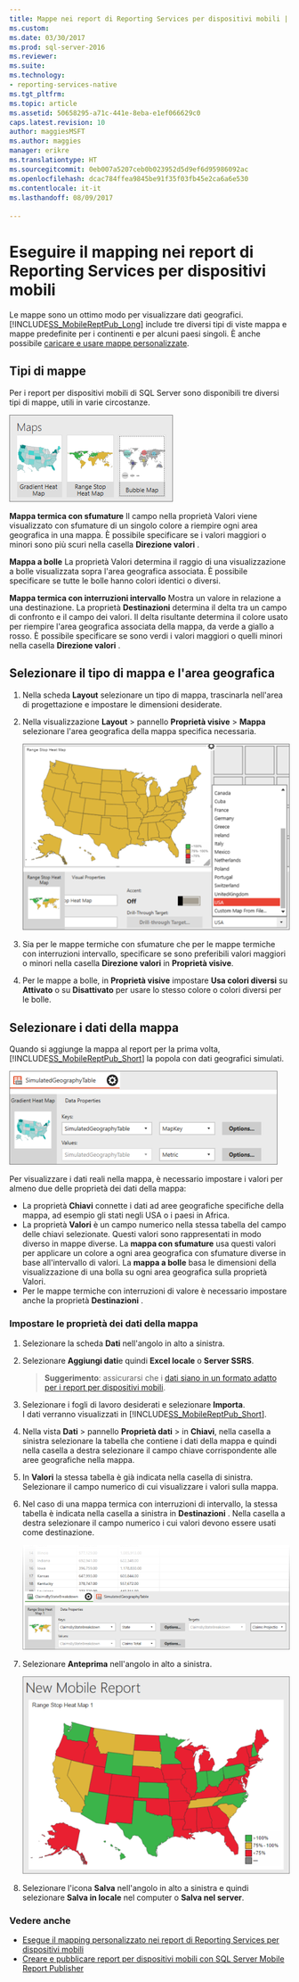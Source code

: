```yaml
---
title: Mappe nei report di Reporting Services per dispositivi mobili | Documenti Microsoft
ms.custom: 
ms.date: 03/30/2017
ms.prod: sql-server-2016
ms.reviewer: 
ms.suite: 
ms.technology:
- reporting-services-native
ms.tgt_pltfrm: 
ms.topic: article
ms.assetid: 50658295-a71c-441e-8eba-e1ef066629c0
caps.latest.revision: 10
author: maggiesMSFT
ms.author: maggies
manager: erikre
ms.translationtype: HT
ms.sourcegitcommit: 0eb007a5207ceb0b023952d5d9ef6d95986092ac
ms.openlocfilehash: dcac784ffea9845be91f35f03fb45e2ca6a6e530
ms.contentlocale: it-it
ms.lasthandoff: 08/09/2017

---
```

# <a name="maps-in-reporting-services-mobile-reports"></a>Eseguire il mapping nei report di Reporting Services per dispositivi mobili
Le mappe sono un ottimo modo per visualizzare dati geografici. [!INCLUDE[SS_MobileReptPub_Long](../../includes/ss-mobilereptpub-long.md)] include tre diversi tipi di viste mappa e mappe predefinite per i continenti e per alcuni paesi singoli. È anche possibile [caricare e usare mappe personalizzate](../../reporting-services/mobile-reports/custom-maps-in-reporting-services-mobile-reports.md).   
  
## <a name="types-of-maps"></a>Tipi di mappe  
  
Per i report per dispositivi mobili di SQL Server sono disponibili tre diversi tipi di mappe, utili in varie circostanze.  
  
![SSMRP_MapsGallery](../../reporting-services/mobile-reports/media/ssmrp-mapsgallery.png)  
  
**Mappa termica con sfumature** Il campo nella proprietà Valori viene visualizzato con sfumature di un singolo colore a riempire ogni area geografica in una mappa. È possibile specificare se i valori maggiori o minori sono più scuri nella casella **Direzione valori** .  
  
**Mappa a bolle** La proprietà Valori determina il raggio di una visualizzazione a bolle visualizzata sopra l'area geografica associata. È possibile specificare se tutte le bolle hanno colori identici o diversi.   
  
**Mappa termica con interruzioni intervallo** Mostra un valore in relazione a una destinazione. La proprietà **Destinazioni** determina il delta tra un campo di confronto e il campo dei valori. Il delta risultante determina il colore usato per riempire l'area geografica associata della mappa, da verde a giallo a rosso. È possibile specificare se sono verdi i valori maggiori o quelli minori nella casella **Direzione valori** .  
  
## <a name="select-the-map-type-and-region"></a>Selezionare il tipo di mappa e l'area geografica  
  
1. Nella scheda **Layout** selezionare un tipo di mappa, trascinarla nell'area di progettazione e impostare le dimensioni desiderate.  
  
2. Nella visualizzazione **Layout** > pannello **Proprietà visive** > **Mappa** selezionare l'area geografica della mappa specifica necessaria.  
  
   ![SSMRP_SelectMap](../../reporting-services/mobile-reports/media/ssmrp-selectmaps.png)  
  
3. Sia per le mappe termiche con sfumature che per le mappe termiche con interruzioni intervallo, specificare se sono preferibili valori maggiori o minori nella casella **Direzione valori** in **Proprietà visive**.  
  
7. Per le mappe a bolle, in **Proprietà visive** impostare **Usa colori diversi** su **Attivato** o su **Disattivato** per usare lo stesso colore o colori diversi per le bolle.  
  
## <a name="select-the-map-data"></a>Selezionare i dati della mappa  
Quando si aggiunge la mappa al report per la prima volta, [!INCLUDE[SS_MobileReptPub_Short](../../includes/ss-mobilereptpub-short.md)] la popola con dati geografici simulati.  
  
![SSMRP_MapsData](../../reporting-services/mobile-reports/media/ssmrp-mapsdata.png)  
  
Per visualizzare i dati reali nella mappa, è necessario impostare i valori per almeno due delle proprietà dei dati della mappa:   
* La proprietà **Chiavi** connette i dati ad aree geografiche specifiche della mappa, ad esempio gli stati negli USA o i paesi in Africa.  
* La proprietà **Valori** è un campo numerico nella stessa tabella del campo delle chiavi selezionate. Questi valori sono rappresentati in modo diverso in mappe diverse. La **mappa con sfumature** usa questi valori per applicare un colore a ogni area geografica con sfumature diverse in base all'intervallo di valori. La **mappa a bolle** basa le dimensioni della visualizzazione di una bolla su ogni area geografica sulla proprietà Valori.   
* Per le mappe termiche con interruzioni di valore è necessario impostare anche la proprietà **Destinazioni** .  
  
### <a name="set-map-data-properties"></a>Impostare le proprietà dei dati della mappa  
  
1. Selezionare la scheda **Dati** nell'angolo in alto a sinistra.  
  
2. Selezionare **Aggiungi dati**e quindi **Excel locale** o **Server SSRS**.  
  
   > **Suggerimento**: assicurarsi che i [dati siano in un formato adatto per i report per dispositivi mobili](../../reporting-services/mobile-reports/prepare-data-for-reporting-services-mobile-reports.md).  
  
3. Selezionare i fogli di lavoro desiderati e selezionare **Importa**.  
   I dati verranno visualizzati in [!INCLUDE[SS_MobileReptPub_Short](../../includes/ss-mobilereptpub-short.md)].  
  
4. Nella vista **Dati** > pannello **Proprietà dati** > in **Chiavi**, nella casella a sinistra selezionare la tabella che contiene i dati della mappa e quindi nella casella a destra selezionare il campo chiave corrispondente alle aree geografiche nella mappa.  
  
5. In **Valori** la stessa tabella è già indicata nella casella di sinistra. Selezionare il campo numerico di cui visualizzare i valori sulla mappa.   
  
6. Nel caso di una mappa termica con interruzioni di intervallo, la stessa tabella è indicata nella casella a sinistra in **Destinazioni** . Nella casella a destra selezionare il campo numerico i cui valori devono essere usati come destinazione.   
  
   ![SSMRP_MapRangeHeatData](../../reporting-services/mobile-reports/media/ssmrp-maprangeheatdata.png)  
  
7. Selezionare **Anteprima** nell'angolo in alto a sinistra.  
  
   ![SSMRP_MapRangeHeatPreview](../../reporting-services/mobile-reports/media/ssmrp-maprangeheatpreview.png)  
     
8. Selezionare l'icona **Salva** nell'angolo in alto a sinistra e quindi selezionare **Salva in locale** nel computer o **Salva nel server**.  
  
### <a name="see-also"></a>Vedere anche  
-  [Esegue il mapping personalizzato nei report di Reporting Services per dispositivi mobili](../../reporting-services/mobile-reports/custom-maps-in-reporting-services-mobile-reports.md)  
- [Creare e pubblicare report per dispositivi mobili con SQL Server Mobile Report Publisher](../../reporting-services/mobile-reports/create-mobile-reports-with-sql-server-mobile-report-publisher.md)  
  
  

